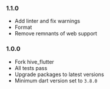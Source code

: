 ### 1.1.0
- Add linter and fix warnings
- Format
- Remove remnants of web support

### 1.0.0
- Fork hive_flutter
- All tests pass
- Upgrade packages to latest versions
- Minimum dart version set to `3.8.0`
